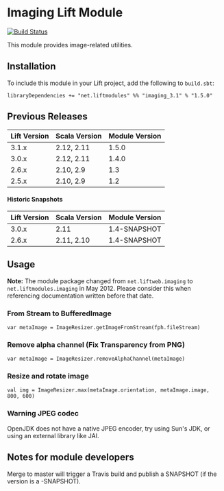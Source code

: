 # Imaging Lift Module

[![Build Status](https://travis-ci.org/liftmodules/imaging.svg?branch=master)](https://travis-ci.org/liftmodules/imaging)

This module provides image-related utilities.

## Installation

To include this module in your Lift project, add the following to `build.sbt`:

    libraryDependencies += "net.liftmodules" %% "imaging_3.1" % "1.5.0"

## Previous Releases


| Lift Version | Scala Version | Module Version |
|--------------|---------------|----------------|
| 3.1.x        | 2.12, 2.11    | 1.5.0          |
| 3.0.x        | 2.12, 2.11    | 1.4.0          |
| 2.6.x        | 2.10, 2.9     | 1.3            |
| 2.5.x        | 2.10, 2.9     | 1.2            |

#### Historic Snapshots

| Lift Version | Scala Version | Module Version |
|--------------|---------------|----------------|
| 3.0.x        | 2.11          | 1.4-SNAPSHOT   |
| 2.6.x        | 2.11, 2.10    | 1.4-SNAPSHOT   |

## Usage

**Note:** The module package changed from `net.liftweb.imaging` to `net.liftmodules.imaging` in May 2012.  Please consider this when referencing documentation written before that date.

### From Stream to BufferedImage

	var metaImage = ImageResizer.getImageFromStream(fph.fileStream)

### Remove alpha channel (Fix Transparency from PNG)

	var metaImage = ImageResizer.removeAlphaChannel(metaImage)

### Resize and rotate image

	val img = ImageResizer.max(metaImage.orientation, metaImage.image, 800, 600)

### Warning JPEG codec

OpenJDK does not have a native JPEG encoder, try using Sun's JDK, or using an external library like JAI.

## Notes for module developers

Merge to master will trigger a Travis build and publish a SNAPSHOT (if the version is a -SNAPSHOT).
